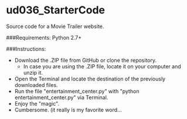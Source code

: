 # ud036_StarterCode
Source code for a Movie Trailer website.

###Requirements:
Python 2.7+

###Instructions:
* Download the .ZIP file from GitHub or clone the repository.
	* In case you are using the .ZIP file, locate it on your computer and unzip it.
* Open the Terminal and locate the destination of the previously downloaded files.
* Run the file "entertainment_center.py" with "python entertainment_center.py" via Terminal.
* Enjoy the "magic".
* Cumbersome. (it really is my favorite word...